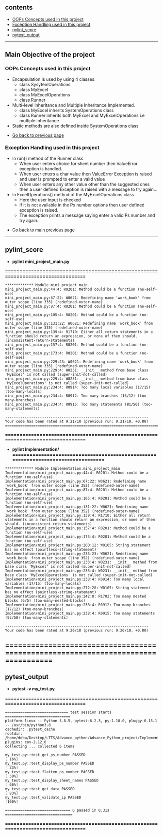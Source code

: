 ## contents

* [OOPs Concepts used in this project](#OOPs-Concepts-used-in-this-project)
* [Exception Handling used in this project](#Exception-Handling-used-in-this-project)
* [pylint_score](#pylint_score)
* [pytest_output](#pytest_output)

----
## Main Objective of the project
### OOPs Concepts used in this project
* Encapsulation is used by using 4 classes.
    * class SysytemOperations
    * class MyExcel
    * class MyExcelOperations
    * class Runner
* Multi-level Inheritance and Multiple Inheritance Implemented.
    * class MyExcel inherits SystemOperations class
    * class Runner inherits both MyExcel and MyExcelOperations i.e multiple inheritance
* Static methods are also defined inside SystemOperations class
- [Go back to previous page](https://github.com/99004351-Debashish/Advanced_Python_mini_project)
### Exception Handling used in this project
* In run() method of the Runner class
    * When user enters choice for sheet number then ValueError exception is handled.
    * When user enters a char value then ValueError Exception is raised and user is prompted to enter a valid value
    * When user enters any other value other than the suggested ones then a user defined Exception is raised with a message to try again...
* In ExcelOperations() method of the MyExcelOperations class
    * Here the user input is checked
    * If it is not available in the Ps number options then user defined exception is raised.
    * The exception prints a message saying enter a valid Ps number and try again.
- [Go back to main previous page](https://github.com/99004351-Debashish/Advanced_Python_mini_project)
----
## pylint_score

* **pylint mini_project_main.py**

**=================================================================================**
```
************* Module mini_project_main
mini_project_main.py:44:4: R0201: Method could be a function (no-self-use)
mini_project_main.py:67:22: W0621: Redefining name 'work_book' from outer scope (line 335) (redefined-outer-name)
mini_project_main.py:87:4: R0201: Method could be a function (no-self-use)
mini_project_main.py:105:4: R0201: Method could be a function (no-self-use)
mini_project_main.py:131:22: W0621: Redefining name 'work_book' from outer scope (line 335) (redefined-outer-name)
mini_project_main.py:139:4: R1710: Either all return statements in a function should return an expression, or none of them should. (inconsistent-return-statements)
mini_project_main.py:157:4: R0201: Method could be a function (no-self-use)
mini_project_main.py:173:4: R0201: Method could be a function (no-self-use)
mini_project_main.py:229:23: W0621: Redefining name 'work_book' from outer scope (line 335) (redefined-outer-name)
mini_project_main.py:229:4: W0231: __init__ method from base class 'MyExcel' is not called (super-init-not-called)
mini_project_main.py:229:4: W0231: __init__ method from base class 'MyExcelOperations' is not called (super-init-not-called)
mini_project_main.py:234:4: R0914: Too many local variables (17/15) (too-many-locals)
mini_project_main.py:234:4: R0912: Too many branches (15/12) (too-many-branches)
mini_project_main.py:234:4: R0915: Too many statements (81/50) (too-many-statements)

------------------------------------------------------------------
Your code has been rated at 9.21/10 (previous run: 9.21/10, +0.00)
=================================================================================
```
**=================================================================================**

* **pylint Implementation/**
**==================================================================================**
```
************* Module Implementation.mini_project_main
Implementation/mini_project_main.py:44:4: R0201: Method could be a function (no-self-use)
Implementation/mini_project_main.py:67:22: W0621: Redefining name 'work_book' from outer scope (line 352) (redefined-outer-name)
Implementation/mini_project_main.py:87:4: R0201: Method could be a function (no-self-use)
Implementation/mini_project_main.py:105:4: R0201: Method could be a function (no-self-use)
Implementation/mini_project_main.py:131:22: W0621: Redefining name 'work_book' from outer scope (line 352) (redefined-outer-name)
Implementation/mini_project_main.py:139:4: R1710: Either all return statements in a function should return an expression, or none of them should. (inconsistent-return-statements)
Implementation/mini_project_main.py:157:4: R0201: Method could be a function (no-self-use)
Implementation/mini_project_main.py:173:4: R0201: Method could be a function (no-self-use)
Implementation/mini_project_main.py:200:12: W0105: String statement has no effect (pointless-string-statement)
Implementation/mini_project_main.py:233:23: W0621: Redefining name 'work_book' from outer scope (line 352) (redefined-outer-name)
Implementation/mini_project_main.py:233:4: W0231: __init__ method from base class 'MyExcel' is not called (super-init-not-called)
Implementation/mini_project_main.py:233:4: W0231: __init__ method from base class 'MyExcelOperations' is not called (super-init-not-called)
Implementation/mini_project_main.py:238:4: R0914: Too many local variables (17/15) (too-many-locals)
Implementation/mini_project_main.py:272:28: W0105: String statement has no effect (pointless-string-statement)
Implementation/mini_project_main.py:242:8: R1702: Too many nested blocks (6/5) (too-many-nested-blocks)
Implementation/mini_project_main.py:238:4: R0912: Too many branches (17/12) (too-many-branches)
Implementation/mini_project_main.py:238:4: R0915: Too many statements (93/50) (too-many-statements)

------------------------------------------------------------------
Your code has been rated at 9.26/10 (previous run: 9.26/10, +0.00)
```
**=================================================================================**
----
## pytest_output

* **pytest -v my_test.py**

**=================================================================================**
```
============================= test session starts ==============================
platform linux -- Python 3.8.5, pytest-6.2.3, py-1.10.0, pluggy-0.13.1 -- /usr/bin/python3.8
cachedir: .pytest_cache
rootdir: /home/deba/Desktop/LTTS/Advance_python/Advance_Python_project/Implementation
plugins: cov-2.12.0
collecting ... collected 6 items

my_test.py::test_get_ps_number PASSED                                    [ 16%]
my_test.py::test_display_ps_number PASSED                                [ 33%]
my_test.py::test_flatten_ps_number PASSED                                [ 50%]
my_test.py::test_display_sheet_names PASSED                              [ 66%]
my_test.py::test_get_data PASSED                                         [ 83%]
my_test.py::test_validate_ip PASSED                                      [100%]

============================== 6 passed in 0.31s ===============================
```
**=================================================================================**

